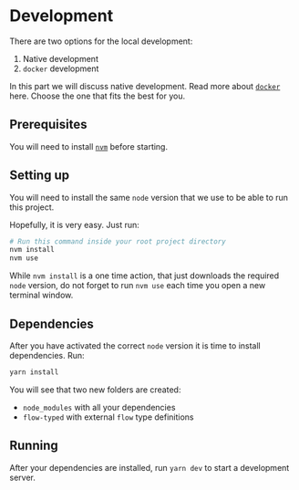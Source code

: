 # Development

There are two options for the local development:

1. Native development
2. `docker` development

In this part we will discuss native development. 
Read more about [`docker`](./docker.html) here.
Choose the one that fits the best for you.


## Prerequisites

You will need to install [`nvm`](https://github.com/creationix/nvm/blob/master/README.md) before starting.


## Setting up

You will need to install the same `node` version that we use to be able to run this project.

Hopefully, it is very easy. Just run:

```bash
# Run this command inside your root project directory
nvm install
nvm use
```

While `nvm install` is a one time action, that just downloads the required `node` version, do not forget to run `nvm use` each time you open a new terminal window.


## Dependencies

After you have activated the correct `node` version it is time to install 
dependencies. Run:

```bash
yarn install
```

You will see that two new folders are created: 

- `node_modules` with all your dependencies
- `flow-typed` with external `flow` type definitions


## Running

After your dependencies are installed, run `yarn dev` to start a development server.
